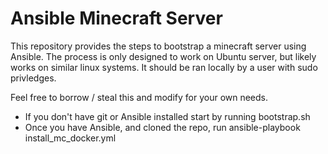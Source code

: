 # Ansible Minecraft Server

This repository provides the steps to bootstrap a minecraft server using Ansible. The process is only designed to work on Ubuntu server, but likely works on similar linux systems. It should be ran locally by a user with sudo privledges. 

Feel free to borrow / steal this and modify for your own needs.

- If you don't have git or Ansible installed start by running bootstrap.sh
- Once you have Ansible, and cloned the repo, run ansible-playbook install_mc_docker.yml
